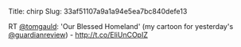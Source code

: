 Title: chirp
Slug: 33af51107a9a1a94e5ea7bc840defe13

RT <a href="http://twitter.com/tomgauld">@tomgauld</a>: 'Our Blessed Homeland' (my cartoon for yesterday's <a href="http://twitter.com/guardianreview">@guardianreview</a>) - <a href="http://t.co/EliUnCOpIZ">http://t.co/EliUnCOpIZ</a>
